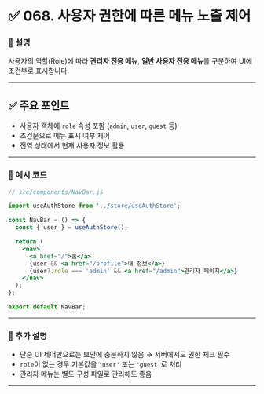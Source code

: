 # ✅ 068. 사용자 권한에 따른 메뉴 노출 제어

### 📄 설명

사용자의 역할(Role)에 따라
**관리자 전용 메뉴**, **일반 사용자 전용 메뉴**를 구분하여
UI에 조건부로 표시합니다.

---

## ✅ 주요 포인트

* 사용자 객체에 `role` 속성 포함 (`admin`, `user`, `guest` 등)
* 조건문으로 메뉴 표시 여부 제어
* 전역 상태에서 현재 사용자 정보 활용

---

### 📁 예시 코드

```jsx
// src/components/NavBar.js

import useAuthStore from '../store/useAuthStore';

const NavBar = () => {
  const { user } = useAuthStore();

  return (
    <nav>
      <a href="/">홈</a>
      {user && <a href="/profile">내 정보</a>}
      {user?.role === 'admin' && <a href="/admin">관리자 페이지</a>}
    </nav>
  );
};

export default NavBar;
```

---

### 📝 추가 설명

* 단순 UI 제어만으로는 보안에 충분하지 않음 → 서버에서도 권한 체크 필수
* `role`이 없는 경우 기본값을 `'user'` 또는 `'guest'`로 처리
* 관리자 메뉴는 별도 구성 파일로 관리해도 좋음

---
